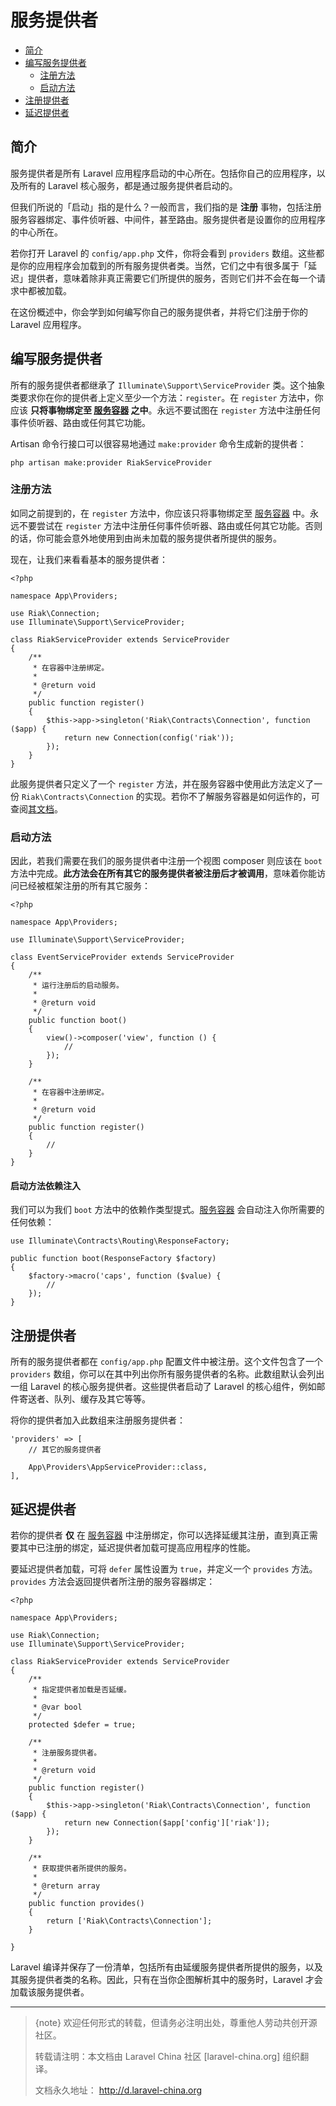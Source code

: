# 服务提供者

- [简介](#introduction)
- [编写服务提供者](#writing-service-providers)
    - [注册方法](#the-register-method)
    - [启动方法](#the-boot-method)
- [注册提供者](#registering-providers)
- [延迟提供者](#deferred-providers)

<a name="introduction"></a>
## 简介

服务提供者是所有 Laravel 应用程序启动的中心所在。包括你自己的应用程序，以及所有的 Laravel 核心服务，都是通过服务提供者启动的。

但我们所说的「启动」指的是什么？一般而言，我们指的是 **注册** 事物，包括注册服务容器绑定、事件侦听器、中间件，甚至路由。服务提供者是设置你的应用程序的中心所在。

若你打开 Laravel 的 `config/app.php` 文件，你将会看到 `providers` 数组。这些都是你的应用程序会加载到的所有服务提供者类。当然，它们之中有很多属于「延迟」提供者，意味着除非真正需要它们所提供的服务，否则它们并不会在每一个请求中都被加载。

在这份概述中，你会学到如何编写你自己的服务提供者，并将它们注册于你的 Laravel 应用程序。

<a name="writing-service-providers"></a>
## 编写服务提供者

所有的服务提供者都继承了 `Illuminate\Support\ServiceProvider` 类。这个抽象类要求你在你的提供者上定义至少一个方法：`register`。在 `register` 方法中，你应该 **只将事物绑定至 [服务容器](/docs/{{version}}/container) 之中**。永远不要试图在 `register` 方法中注册任何事件侦听器、路由或任何其它功能。

Artisan 命令行接口可以很容易地通过 `make:provider` 命令生成新的提供者：

    php artisan make:provider RiakServiceProvider

<a name="the-register-method"></a>
### 注册方法

如同之前提到的，在 `register` 方法中，你应该只将事物绑定至 [服务容器](/docs/{{version}}/container) 中。永远不要尝试在 `register` 方法中注册任何事件侦听器、路由或任何其它功能。否则的话，你可能会意外地使用到由尚未加载的服务提供者所提供的服务。

现在，让我们来看看基本的服务提供者：

    <?php

    namespace App\Providers;

    use Riak\Connection;
    use Illuminate\Support\ServiceProvider;

    class RiakServiceProvider extends ServiceProvider
    {
        /**
         * 在容器中注册绑定。
         *
         * @return void
         */
        public function register()
        {
            $this->app->singleton('Riak\Contracts\Connection', function ($app) {
                return new Connection(config('riak'));
            });
        }
    }

此服务提供者只定义了一个 `register` 方法，并在服务容器中使用此方法定义了一份 `Riak\Contracts\Connection` 的实现。若你不了解服务容器是如何运作的，可查阅[其文档](/docs/{{version}}/container)。

<a name="the-boot-method"></a>
### 启动方法

因此，若我们需要在我们的服务提供者中注册一个视图 composer 则应该在 `boot` 方法中完成。**此方法会在所有其它的服务提供者被注册后才被调用**，意味着你能访问已经被框架注册的所有其它服务：

    <?php

    namespace App\Providers;

    use Illuminate\Support\ServiceProvider;

    class EventServiceProvider extends ServiceProvider
    {
        /**
         * 运行注册后的启动服务。
         *
         * @return void
         */
        public function boot()
        {
            view()->composer('view', function () {
                //
            });
        }

        /**
         * 在容器中注册绑定。
         *
         * @return void
         */
        public function register()
        {
            //
        }
    }

#### 启动方法依赖注入

我们可以为我们 `boot` 方法中的依赖作类型提式。[服务容器](/docs/{{version}}/container) 会自动注入你所需要的任何依赖：

    use Illuminate\Contracts\Routing\ResponseFactory;

    public function boot(ResponseFactory $factory)
    {
        $factory->macro('caps', function ($value) {
            //
        });
    }

<a name="registering-providers"></a>
## 注册提供者

所有的服务提供者都在 `config/app.php` 配置文件中被注册。这个文件包含了一个 `providers` 数组，你可以在其中列出你所有服务提供者的名称。此数组默认会列出一组 Laravel 的核心服务提供者。这些提供者启动了 Laravel 的核心组件，例如邮件寄送者、队列、缓存及其它等等。

将你的提供者加入此数组来注册服务提供者：

    'providers' => [
        // 其它的服务提供者

        App\Providers\AppServiceProvider::class,
    ],

<a name="deferred-providers"></a>
## 延迟提供者

若你的提供者 **仅** 在 [服务容器](/docs/{{version}}/container) 中注册绑定，你可以选择延缓其注册，直到真正需要其中已注册的绑定，延迟提供者加载可提高应用程序的性能。

要延迟提供者加载，可将 `defer` 属性设置为 `true`，并定义一个 `provides` 方法。`provides` 方法会返回提供者所注册的服务容器绑定：

    <?php

    namespace App\Providers;

    use Riak\Connection;
    use Illuminate\Support\ServiceProvider;

    class RiakServiceProvider extends ServiceProvider
    {
        /**
         * 指定提供者加载是否延缓。
         *
         * @var bool
         */
        protected $defer = true;

        /**
         * 注册服务提供者。
         *
         * @return void
         */
        public function register()
        {
            $this->app->singleton('Riak\Contracts\Connection', function ($app) {
                return new Connection($app['config']['riak']);
            });
        }

        /**
         * 获取提供者所提供的服务。
         *
         * @return array
         */
        public function provides()
        {
            return ['Riak\Contracts\Connection'];
        }

    }

Laravel 编译并保存了一份清单，包括所有由延缓服务提供者所提供的服务，以及其服务提供者类的名称。因此，只有在当你企图解析其中的服务时，Laravel 才会加载该服务提供者。





--- 

> {note} 欢迎任何形式的转载，但请务必注明出处，尊重他人劳动共创开源社区。
> 
> 转载请注明：本文档由 Laravel China 社区 [laravel-china.org] 组织翻译。
> 
> 文档永久地址： http://d.laravel-china.org